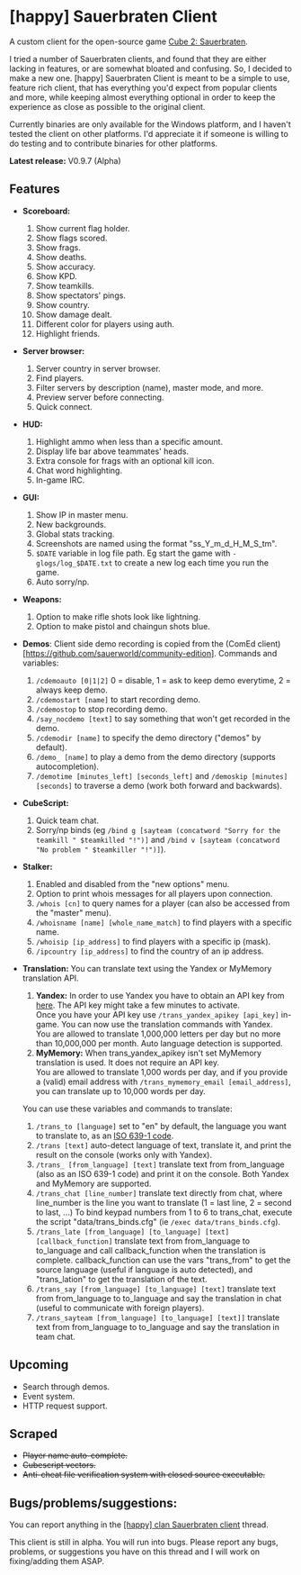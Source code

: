 # [happy] Sauerbraten Client

A custom client for the open-source game [Cube 2: Sauerbraten](http://sauerbraten.org/).

I tried a number of Sauerbraten clients, and found that they are either lacking in features, or are somewhat bloated and confusing. So, I decided to make a new one.
[happy] Sauerbraten Client is meant to be a simple to use, feature rich client, that has everything you'd expect from popular clients and more, while keeping almost everything optional in order to keep the experience as close as possible to the original client.

Currently binaries are only available for the Windows platform, and I haven't tested the client on other platforms. I'd appreciate it if someone is willing to do testing and to contribute binaries for other platforms.

**Latest release:** V0.9.7 (Alpha)


## Features

- **Scoreboard:**
	1. Show current flag holder.
	2. Show flags scored.
	3. Show frags.
	4. Show deaths.
	5. Show accuracy.
	6. Show KPD.
	7. Show teamkills.
	8. Show spectators' pings.
	9. Show country.
	10. Show damage dealt.
	11. Different color for players using auth.
	12. Highlight friends.


- **Server browser:**
	1. Server country in server browser.
	2. Find players.
	3. Filter servers by description (name), master mode, and more.
	4. Preview server before connecting.
	5. Quick connect.


- **HUD:**
	1. Highlight ammo when less than a specific amount.
	2. Display life bar above teammates' heads.
	3. Extra console for frags with an optional kill icon.
	4. Chat word highlighting.
	5. In-game IRC.


- **GUI:**
	1. Show IP in master menu.
	2. New backgrounds.
	3. Global stats tracking.
	4. Screenshots are named using the format "ss_Y_m_d_H_M_S_tm".
	5. ``$DATE`` variable in log file path. Eg start the game with ``-glogs/log_$DATE.txt`` to create a new log each time you run the game.
	6. Auto sorry/np.


- **Weapons:**
	1. Option to make rifle shots look like lightning.
	2. Option to make pistol and chaingun shots blue.


- **Demos**: Client side demo recording is copied from the (ComEd client)[https://github.com/sauerworld/community-edition].
	Commands and variables:
	
	1. ``/cdemoauto [0|1|2]`` 0 = disable, 1 = ask to keep demo everytime, 2 = always keep demo.
	2. ``/cdemostart [name]`` to start recording demo.
	3. ``/cdemostop`` to stop recording demo.
	4. ``/say_nocdemo [text]`` to say something that won't get recorded in the demo.
	5. ``/cdemodir [name]`` to specify the demo directory ("demos" by default).
	6. ``/demo_ [name]`` to play a demo from the demo directory (supports autocompletion).
	7. ``/demotime [minutes_left] [seconds_left]`` and ``/demoskip [minutes] [seconds]`` to traverse a demo (work both forward and backwards).


- **CubeScript:**
	1. Quick team chat.
	2. Sorry/np binds (eg ``/bind g [sayteam (concatword "Sorry for the teamkill " $teamkilled "!")]`` and ``/bind v [sayteam (concatword "No problem " $teamkiller "!")]``).


- **Stalker:**
	1. Enabled and disabled from the "new options" menu.
	2. Option to print whois messages for all players upon connection.
	3. ``/whois [cn]`` to query names for a player (can also be accessed from the "master" menu).
	4. ``/whoisname [name] [whole_name_match]`` to find players with a specific name.
	5. ``/whoisip [ip_address]`` to find players with a specific ip (mask).
	6. ``/ipcountry [ip_address]`` to find the country of an ip address.


- **Translation:** You can translate text using the Yandex or MyMemory translation API.
	1. **Yandex:**	In order to use Yandex you have to obtain an API key from [here](https://tech.yandex.com/keys/get/?service=trnsl). The API key might take a few minutes to activate.  
	Once you have your API key use ``/trans_yandex_apikey [api_key]`` in-game. You can now use the translation commands with Yandex.  
	You are allowed to translate 1,000,000 letters per day but no more than 10,000,000 per month. Auto language detection is supported.
	2. **MyMemory:**	When trans_yandex_apikey isn't set MyMemory translation is used. It does not require an API key.  
	You are allowed to translate 1,000 words per day, and if you provide a (valid) email address with ``/trans_mymemory_email [email_address]``, you can translate up to 10,000 words per day.

	You can use these variables and commands to translate:
	
	1. ``/trans_to [language]`` set to "en" by default, the language you want to translate to, as an [ISO 639-1 code](https://en.wikipedia.org/wiki/List_of_ISO_639-1_codes).
	2. ``/trans [text]`` auto-detect language of text, translate it, and print the result on the console (works only with Yandex).
	3. ``/trans_ [from_language] [text]`` translate text from from_language (also as an ISO 639-1 code) and print it on the console. Both Yandex and MyMemory are supported.
	4. ``/trans_chat [line_number]`` translate text directly from chat, where line_number is the line you want to translate (1 = last line, 2 = second to last, ...) To bind keypad numbers from 1 to 6 to trans_chat, execute the script "data/trans_binds.cfg" (ie ``/exec data/trans_binds.cfg``).
	5. ``/trans_late [from_language] [to_language] [text] [callback_function]`` translate text from from_language to to_language and call callback_function when the translation is complete. callback_function can use the vars "trans_from" to get the source language (useful if language is auto detected), and "trans_lation" to get the translation of the text.
	6. ``/trans_say [from_language] [to_language] [text]`` translate text from from_language to to_language and say the translation in chat (useful to communicate with foreign players).
	7. ``/trans_sayteam [from_language] [to_language] [text]]`` translate text from from_language to to_language and say the translation in team chat.


## Upcoming

- Search through demos.
- Event system.
- HTTP request support.


## Scraped

- ~~Player name auto-complete.~~
- ~~Cubescript vectors.~~
- ~~Anti-cheat file verification system with closed source executable.~~


## Bugs/problems/suggestions:

You can report anything in the [[happy] clan Sauerbraten client](http://happysauerclan.webs.com/apps/forums/topics/show/12939770-happy-clan-sauerbraten-client) thread.

This client is still in alpha. You will run into bugs. Please report any bugs, problems, or suggestions you have on this thread and I will work on fixing/adding them ASAP.
